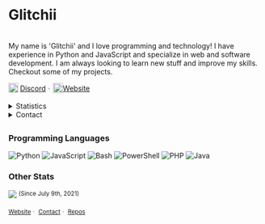 
<div>
    <p>
      <h1>Glitchii</h1>
      <br>
      <div>
        My name is 'Glitchii' and I love programming and technology! I have experience in Python and JavaScript and specialize in web and software development. I am always looking to learn new stuff and improve my skills. <!-- Some of my favorite technologies to work with are React, Node.js, Express.js and anything Python offers. --> Checkout some of my projects.<br>
      </div>
    </p>
    <div>
      <div>
        <img src="https://camo.githubusercontent.com/a06693be73e2ebd51c2a14ca290be2c0bcae9c68681c4dbc449a6f956ad84e1f/68747470733a2f2f696d672e69636f6e73382e636f6d2f636f6c6f722f313630302f646973636f72642d6e65772d6c6f676f2e706e67" width="19px" style="text-align:center" align="top">
        <a href="https://discord.com/users/1089951200146886737">Discord</a>︲<img src="https://avatars2.githubusercontent.com/u/46096865?s=460&u=c17d80c0914eb1efe02ebe9aeba11b1e3cf9212a" width="20px" style="text-align:center" align="top"><a href="https://glitchii.github.io/">Website</a>
      </div>
    </div>
    <br>
  
  <details style="cursor: pointer;">
    <summary>Statistics</summary>
    <br>
    <p>
        <a href="https://github.com/glitchii" style="position: relative;left: -23px;">
            <img align="center" src="https://github-readme-stats.vercel.app/api/top-langs/?username=glitchii&show_icons=true&show_icons=true&title_color=fff&icon_color=f0f0f0&text_color=f0f0f0&bg_color=0d1117&hide_border=true" alt="Statistics." />
            <img align="center" src="https://github-readme-stats.vercel.app/api?username=glitchii&show_icons=true&include_all_commits=true&show_icons=true&title_color=fff&icon_color=f0f0f0&text_color=f0f0f0&bg_color=0d1117&hide_border=true" alt="Statistics." />
        </a>
    </p>
  </details>
  
  <details style="cursor: pointer;">
    <summary style="margin-bottom: 5px">Contact</summary>
    <img src="https://camo.githubusercontent.com/a06693be73e2ebd51c2a14ca290be2c0bcae9c68681c4dbc449a6f956ad84e1f/68747470733a2f2f696d672e69636f6e73382e636f6d2f636f6c6f722f313630302f646973636f72642d6e65772d6c6f676f2e706e67" width="19px" align="top">
    Discord username: <a href="https://discord.com/users/1089951200146886737">192.168.1.14</a>
    <br>
    <img src="https://www.iconsdb.com/icons/preview/caribbean-blue/at-xxl.png" width="19px" align="top">
    Email: <a href="mailto:darlionthesis+github@gmail.com">darlionthesis+github@gmail.com</a>
    <br>
    I am quite active on Discord, so feel free to message me there if you like.
  </details>
  
  <div width="100%" height="1px" style="background: linear-gradient(to right, transparent, lightgrey, transparent); margin: 10px;"></div>
  <h3>Programming Languages</h3>
  
  ![Python](https://img.shields.io/badge/-Python-000?&logo=Python)
  ![JavaScript](https://img.shields.io/badge/-JavaScript-000?&logo=JavaScript)
  ![Bash](https://img.shields.io/badge/-Bash-000?&logo=GNUBash)
  ![PowerShell](https://img.shields.io/badge/-Powershell-000?&logo=Powershell)
  ![PHP](https://img.shields.io/badge/-PHP-000?&logo=PHP)
  ![Java](https://img.shields.io/badge/-Java-000?&logo=Java)
  <br>
  <h3>Other Stats</h3>
  
  ![](https://komarev.com/ghpvc/?username=glitchii&style=flat-square) <sup>(Since July 9th, 2021)</sup>
  
  </div>
  <!-- <p align="center" style="text-align: center; font-size:10px">I used '<a href="https://github.com/anuraghazra/github-readme-stats">github-readme-stats</a>' for the stats</p> -->
  </div>
  <sub>
    <!-- <a target="_blank" href="https://www.fiverr.com/...">Fiverr</a>︲ -->
    <a target="_blank" href="https://glitchii.github.io/">Website</a>︲
    <a target="_blank" href="https://glitchii.github.io/contact">Contact</a>︲
    <a target="_blank" href="https://github.com/Glitchii?tab=repositories">Repos</a>
